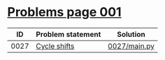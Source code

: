 # [Problems page 001](https://www.e-olymp.com/en/problems?page=1)


| ID   | Problem statement                                      | Solution                     |
|------|--------------------------------------------------------|------------------------------|
| 0027 | [Cycle shifts](https://www.e-olymp.com/en/problems/27) | [0027/main.py](0027/main.py) |

